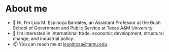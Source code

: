 # About me
- 👋 Hi, I’m Luis M. Espinoza Bardales, an Assistant Professor at the Bush School of Government and Public Service at Texas A&M University.
- 👀 I’m interested in international trade, economic development, structural change, and industrial policy.
- 📫 You can reach me at lespinoza@tamu.edu.

<!---
LuisMiguelEspinoza/LuisMiguelEspinoza is a ✨ special ✨ repository because its `README.md` (this file) appears on your GitHub profile.
You can click the Preview link to take a look at your changes.
--->
